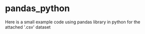 # pandas_python

Here is a small example code using pandas library in python for the attached '.csv' dataset

